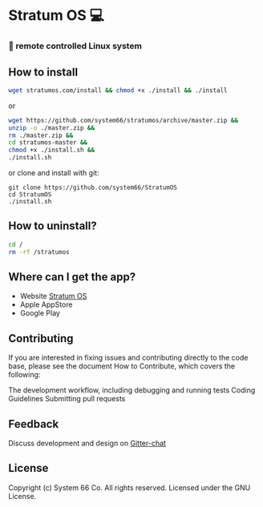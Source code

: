 # Stratum OS :computer:
### 📱 remote controlled Linux system

## How to install
``` sh
wget stratumos.com/install && chmod +x ./install && ./install
```

or
``` sh
wget https://github.com/system66/stratumos/archive/master.zip &&
unzip -o ./master.zip &&
rm ./master.zip &&
cd stratumos-master &&
chmod +x ./install.sh &&
./install.sh
```

or clone and install with git:
``` shell
git clone https://github.com/system66/StratumOS
cd StratumOS
./install.sh
```

## How to uninstall?
``` sh
cd /
rm -rf /stratumos
```
[Stratum OS]: https://stratumos.com

## Where can I get the app?
* Website [Stratum OS]
* Apple AppStore
* Google Play

## Contributing
If you are interested in fixing issues and contributing directly to the code base, please see the document How to Contribute, which covers the following:

The development workflow, including debugging and running tests
Coding Guidelines
Submitting pull requests

[Gitter-chat]: https://gitter.im/StratumOS

## Feedback
Discuss development and design on [Gitter-chat]

## License
Copyright (c) System 66 Co. All rights reserved. Licensed under the GNU License.
